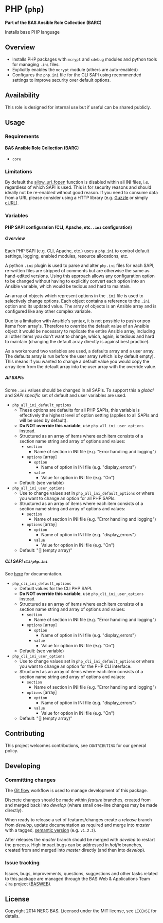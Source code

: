 # PHP (`php`)

**Part of the BAS Ansible Role Collection (BARC)**

Installs base PHP language

## Overview

* Installs PHP packages with `mcrypt` and `xdebug` modules and python tools for managing `.ini` files.
* Explicitly enables the `mcrypt` module (others are auto-enabled)
* Configures the `php.ini` file for the CLI SAPI using recommended settings to improve security over default options.

## Availability

This role is designed for internal use but if useful can be shared publicly.

## Usage

### Requirements

#### BAS Ansible Role Collection (BARC)

* `core`

### Limitations

By default the [allow_url_fopen](http://php.net/manual/en/filesystem.configuration.php) function is disabled within all INI files, i.e. regardless of which SAPI is used. This is for security reasons and should ideally not be re-enabled without good reason. If you need to consume data from a URL please consider using a HTTP library (e.g. [Guzzle](http://guzzle.readthedocs.org/en/latest/) or simply [cURL](http://php.net/manual/en/curl.examples-basic.php)).

### Variables

#### PHP SAPI configuration (CLI, Apache, etc. `.ini` configuration)

##### Overview

Each PHP SAPI (e.g. CLI, Apache, etc.) uses a `php.ini` to control default settings, logging, enabled modules, resource allocations, etc.

A python `.ini` plugin is used to parse and alter `php.ini` files for each SAPI, re-written files are stripped of comments but are otherwise the same as hand-edited versions. Using this approach allows any configuration option to be changed without having to explicitly convert each option into an Ansible variable, which would be tedious and hard to maintain.

An array of objects which represent options in the `.ini` file is used to selectively change options. Each object contains a reference to the `.ini` option and its updated value. The array of objects is an Ansible array and is configured like any other complex variable.

Due to a limitation with Ansible's syntax, it is not possible to push or pop items from array's. Therefore to override the default value of an Ansible object it would be necessary to replicate the entire Ansible array, including all other items you don't want to change, which, again, is tedious and hard to maintain (changing the default array directly is against best practice).

As a workaround two variables are used, a defaults array and a user array. The defaults array is run before the user array (which is by default empty). This means if you wanted to change a default value you would copy the array item from the default array into the user array with the override value.

##### All SAPIs

Some `.ini` values should be changed in all SAPIs. To support this a *global* and *SAPI specific* set of default and user variables are used.

* `php_all_ini_default_options`
	* These options are defaults for all PHP SAPIs, this variable is effectively the highest level of option setting (applies to all SAPIs and will be used by default).
    * **Do NOT override this variable**, use `php_all_ini_user_options` instead.
    * Structured as an array of items where each item consists of a section name string and array of options and values:
        * `section`  
            * Name of section in INI file (e.g. "Error handling and logging")
        * `options` [array]
            * `option`
                * Name of option in INI file (e.g. "display_errors") 
            * `value`
                * Value for option in INI file (e.g. "On") 
    * Default: (see variable)
* `php_all_ini_user_options`
    * Use to change values set in `php_all_ini_default_options` or where you want to change an option for all PHP SAPIs.
    * Structured as an array of items where each item consists of a section name string and array of options and values:
        * `section`  
            * Name of section in INI file (e.g. "Error handling and logging")
        * `options` [array]
            * `option`
                * Name of option in INI file (e.g. "display_errors") 
            * `value`
                * Value for option in INI file (e.g. "On") 
    * Default: "[]  (empty array)" 

##### CLI SAPI `cli/php.ini`

See [here](http://php.net/manual/en/ini.php) for documentation.

* `php_cli_ini_default_options`
    * Default values for the CLI PHP SAPI.
    * **Do NOT override this variable**, use `php_cli_ini_user_options` instead.
    * Structured as an array of items where each item consists of a section name string and array of options and values:
        * `section`  
            * Name of section in INI file (e.g. "Error handling and logging")
        * `options` [array]
            * `option`
                * Name of option in INI file (e.g. "display_errors") 
            * `value`
                * Value for option in INI file (e.g. "On") 
    * Default: (see variable)
* `php_cli_ini_user_options`
    * Use to change values set in `php_cli_ini_default_options` or where you want to change an option for the PHP CLI interface.
    * Structured as an array of items where each item consists of a section name string and array of options and values:
        * `section`  
            * Name of section in INI file (e.g. "Error handling and logging")
        * `options` [array]
            * `option`
                * Name of option in INI file (e.g. "display_errors") 
            * `value`
                * Value for option in INI file (e.g. "On") 
    * Default: "[]  (empty array)"

## Contributing

This project welcomes contributions, see `CONTRIBUTING` for our general policy.

## Developing

### Committing changes

The [Git flow](https://github.com/fzaninotto/Faker#formatters) workflow is used to manage development of this package.

Discrete changes should be made within *feature* branches, created from and merged back into *develop* (where small one-line changes may be made directly).

When ready to release a set of features/changes create a *release* branch from *develop*, update documentation as required and merge into *master* with a tagged, [semantic version](http://semver.org/) (e.g. `v1.2.3`).

After releases the *master* branch should be merged with *develop* to restart the process. High impact bugs can be addressed in *hotfix* branches, created from and merged into *master* directly (and then into *develop*).

### Issue tracking

Issues, bugs, improvements, questions, suggestions and other tasks related to this package are managed through the BAS Web & Applications Team Jira project ([BASWEB](https://jira.ceh.ac.uk/browse/BASWEB)).

## License

Copyright 2014 NERC BAS. Licensed under the MIT license, see `LICENSE` for details.
